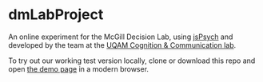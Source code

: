 # dmLabProject

An online experiment for the McGill Decision Lab, using [jsPsych](http://www.jspsych.org/) and developed by the team at the [UQAM Cognition & Communication lab](https://cogcommtl.ca).

To try out our working test version locally, clone or download this repo and open [the demo page](./task_testing.html) in a modern browser.
